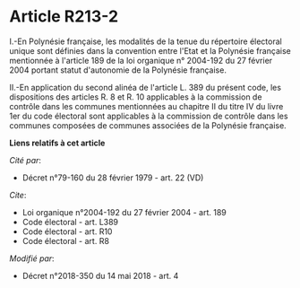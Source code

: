 # Article R213-2

I.-En Polynésie française, les modalités de la tenue du répertoire électoral unique sont définies dans la convention entre
l'Etat et la Polynésie française mentionnée à l'article 189 de la loi organique n° 2004-192 du 27 février 2004 portant statut
d'autonomie de la Polynésie française. 

II.-En application du second alinéa de l'article L. 389 du présent code, les dispositions des articles R. 8 et R. 10
applicables à la commission de contrôle dans les communes mentionnées au chapitre II du titre IV du livre 1er du code
électoral sont applicables à la commission de contrôle dans les communes composées de communes associées de la Polynésie
française.

**Liens relatifs à cet article**

_Cité par_:

  - Décret n°79-160 du 28 février 1979 - art. 22 (VD)

_Cite_:

  - Loi organique n°2004-192 du 27 février 2004 - art. 189
  - Code électoral - art. L389
  - Code électoral - art. R10
  - Code électoral - art. R8

_Modifié par_:

  - Décret n°2018-350 du 14 mai 2018 - art. 4
